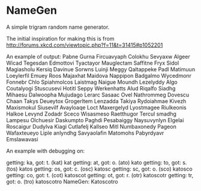 NameGen
=======

A simple trigram random name generator. 

The initial inspiration for making this is from http://forums.xkcd.com/viewtopic.php?f=11&t=31415#p1052201

An example of output:
Pabne
Gurna
Fircuavyaph
Colokhu
Sevyaxw
Algeer
Wicad
Tegesdan
Edmottovi
Tyactayor
Mauglectam
Saffitne
Fryx
Sidol
Magiasholu
Kersiq
Davinue
Sorwns
Luinji
Meggy
Qaltappeke
Padl
Matimuun
Loeylerfil
Emuey
Roos
Majaxhat
Maidova
Nappipon
Badgalmo
Wycedmonr
Fonnebr
Chlo
Spiahmolcos
Laistmag
Naigue
Moundh
Lezelyddy
Algo
Coutalyogi
Stuscusevi
Hotitl
Seppy
Werkenhatts
Alud
Riqalfo
Siadhg
Mihaesu
Dalwoopha
Mujudago
Lerarc
Sasaac
Ovel
Nathrommeg
Dovescu
Chaan
Takys
Deueytox
Grogerltem
Lenzadda
Takiya
Rydoiahmae
Kivezh
Maxismokul
Siusevilf
Avayloaqe
Loct
Maxergelyd
Lyostmagee
Riulkeonis
Halkoe
Levynd
Zodadr
Sceco
Wisasmeso
Raetthugor
Tercul
smadhg
Lampesu
Olchuesir
Daskumpto
Paghdi
Pesabaiggy
Naysuvynlyn
Elgelai
Roscaigur
Dudylva
Kiagi
Cutlafelj
Kallseo
Mitl
Numbaxonedy
Pageon
Wafaxteueyo
Liple
anlyndhg
Savyaolafin
Matomohs
Pabyrdyavr
Emslawavasi

An example with debugging on:

getting: ka, got: t. (kat) 
kat
getting: at, got: o. (ato) 
kato
getting: to, got: s. (tos) 
katos
getting: os, got: c. (osc) 
katosc
getting: sc, got: o. (sco) 
katosco
getting: co, got: t. (cot) 
katoscot
getting: ot, got: r. (otr) 
katoscotr
getting: tr, got: o. (tro) 
katoscotro
NameGen: Katoscotro